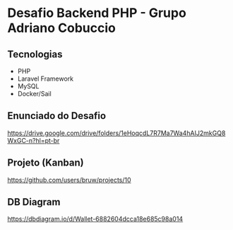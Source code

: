 # Desafio Backend PHP - Grupo Adriano Cobuccio

## Tecnologias

+ PHP 
+ Laravel Framework 
+ MySQL 
+ Docker/Sail

## Enunciado do Desafio
https://drive.google.com/drive/folders/1eHoqcdL7R7Ma7Wa4hAIJ2mkGQ8WxGC-n?hl=pt-br

## Projeto (Kanban)
https://github.com/users/bruw/projects/10

## DB Diagram
https://dbdiagram.io/d/Wallet-6882604dcca18e685c98a014



